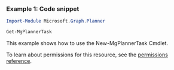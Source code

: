 ### Example 1: Code snippet

```powershellImport-Module Microsoft.Graph.Planner

Get-MgPlannerTask
```
This example shows how to use the New-MgPlannerTask Cmdlet.
To learn about permissions for this resource, see the [permissions reference](/graph/permissions-reference).

